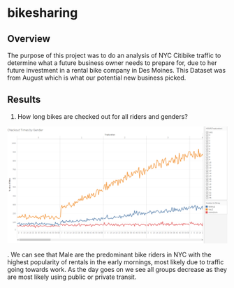 # bikesharing

## Overview 

The purpose of this project was to do an analysis of NYC Citibike traffic to determine what a future business owner needs to prepare for, due to her future investment in a rental bike company in Des Moines. This Dataset was from August which is what our potential new business picked.


## Results

1. How long bikes are checked out for all riders and genders?

![Image](https://github.com/nypasha1928/bikesharing/blob/main/Images/Checkout%20Times%20by%20Gender.png)

 . We can see that Male are the predominant bike riders in NYC with the highest popularity of rentals in the early mornings, most likely    due to traffic going towards work. As the day goes on we see all groups decrease as they are most likely using public or private transit.

